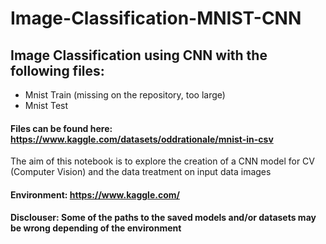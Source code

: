 # Image-Classification-MNIST-CNN
## Image Classification using CNN with the following files:
* Mnist Train (missing on the repository, too large)
* Mnist Test
#### Files can be found here: https://www.kaggle.com/datasets/oddrationale/mnist-in-csv  

The aim of this notebook is to explore the creation of a CNN model for CV (Computer Vision) and the data treatment on input data images
#### Environment: https://www.kaggle.com/
#### **Disclouser**: Some of the paths to the saved models and/or datasets may be wrong depending of the environment
